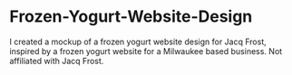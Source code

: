 # Frozen-Yogurt-Website-Design
I created a mockup of a frozen yogurt website design for Jacq Frost, inspired by a frozen yogurt website for a Milwaukee based business. Not affiliated with Jacq Frost.
